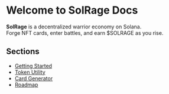 # Welcome to SolRage Docs

**SolRage** is a decentralized warrior economy on Solana.  
Forge NFT cards, enter battles, and earn $SOLRAGE as you rise.

## Sections
- [Getting Started](getting-started.md)
- [Token Utility](token.md)
- [Card Generator](card-generator.md)
- [Roadmap](roadmap.md)
